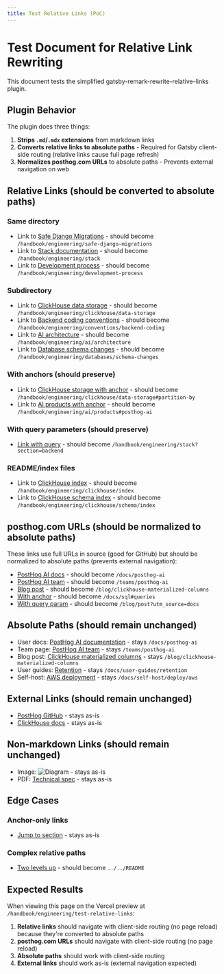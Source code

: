 ```yaml
---
title: Test Relative Links (PoC)
---
```


# Test Document for Relative Link Rewriting

This document tests the simplified gatsby-remark-rewrite-relative-links plugin.

## Plugin Behavior

The plugin does three things:
1. **Strips `.md`/`.mdx` extensions** from markdown links
2. **Converts relative links to absolute paths** - Required for Gatsby client-side routing (relative links cause full page refresh)
3. **Normalizes posthog.com URLs** to absolute paths - Prevents external navigation on web

## Relative Links (should be converted to absolute paths)

### Same directory
- Link to [Safe Django Migrations](./safe-django-migrations.md) - should become `/handbook/engineering/safe-django-migrations`
- Link to [Stack documentation](./stack.md) - should become `/handbook/engineering/stack`
- Link to [Development process](./development-process.md) - should become `/handbook/engineering/development-process`

### Subdirectory
- Link to [ClickHouse data storage](./clickhouse/data-storage.mdx) - should become `/handbook/engineering/clickhouse/data-storage`
- Link to [Backend coding conventions](./conventions/backend-coding.md) - should become `/handbook/engineering/conventions/backend-coding`
- Link to [AI architecture](./ai/architecture.md) - should become `/handbook/engineering/ai/architecture`
- Link to [Database schema changes](./databases/schema-changes.md) - should become `/handbook/engineering/databases/schema-changes`

### With anchors (should preserve)
- Link to [ClickHouse storage with anchor](./clickhouse/data-storage.mdx#partition-by) - should become `/handbook/engineering/clickhouse/data-storage#partition-by`
- Link to [AI products with anchor](./ai/products.md#posthog-ai) - should become `/handbook/engineering/ai/products#posthog-ai`

### With query parameters (should preserve)
- [Link with query](./stack.md?section=backend) - should become `/handbook/engineering/stack?section=backend`

### README/index files
- Link to [ClickHouse index](./clickhouse/index.mdx) - should become `/handbook/engineering/clickhouse/index`
- Link to [ClickHouse schema index](./clickhouse/schema/index.mdx) - should become `/handbook/engineering/clickhouse/schema/index`

## posthog.com URLs (should be normalized to absolute paths)

These links use full URLs in source (good for GitHub) but should be normalized to absolute paths (prevents external navigation):

- [PostHog AI docs](https://posthog.com/docs/posthog-ai) - should become `/docs/posthog-ai`
- [PostHog AI team](https://posthog.com/teams/posthog-ai) - should become `/teams/posthog-ai`
- [Blog post](https://posthog.com/blog/clickhouse-materialized-columns) - should become `/blog/clickhouse-materialized-columns`
- [With anchor](https://posthog.com/docs/sql#queries) - should become `/docs/sql#queries`
- [With query param](https://posthog.com/blog/post?utm_source=docs) - should become `/blog/post?utm_source=docs`

## Absolute Paths (should remain unchanged)

- User docs: [PostHog AI documentation](/docs/posthog-ai) - stays `/docs/posthog-ai`
- Team page: [PostHog AI team](/teams/posthog-ai) - stays `/teams/posthog-ai`
- Blog post: [ClickHouse materialized columns](/blog/clickhouse-materialized-columns) - stays `/blog/clickhouse-materialized-columns`
- User guides: [Retention](/docs/user-guides/retention) - stays `/docs/user-guides/retention`
- Self-host: [AWS deployment](/docs/self-host/deploy/aws) - stays `/docs/self-host/deploy/aws`

## External Links (should remain unchanged)

- [PostHog GitHub](https://github.com/PostHog/posthog) - stays as-is
- [ClickHouse docs](https://clickhouse.com/docs/) - stays as-is

## Non-markdown Links (should remain unchanged)

- Image: ![Diagram](../images/architecture-diagram.png) - stays as-is
- PDF: [Technical spec](../pdfs/spec.pdf) - stays as-is

## Edge Cases

### Anchor-only links
- [Jump to section](#relative-links-extension-should-be-stripped) - stays as-is

### Complex relative paths
- [Two levels up](../../README.md) - should become `../../README`

## Expected Results

When viewing this page on the Vercel preview at `/handbook/engineering/test-relative-links`:

1. **Relative links** should navigate with client-side routing (no page reload) because they're converted to absolute paths
2. **posthog.com URLs** should navigate with client-side routing (no page reload)
3. **Absolute paths** should work with client-side routing
4. **External links** should work as-is (external navigation expected)
